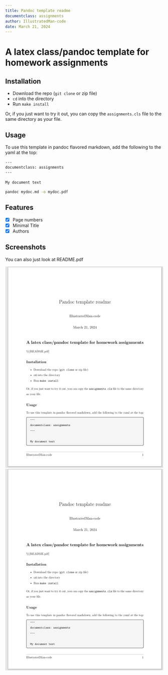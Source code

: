 ```yaml
---
title: Pandoc template readme
documentclass: assignments
author: IllustratedMan-code
date: March 21, 2024
---
```

# A latex class/pandoc template for homework assignments


## Installation

- Download the repo (`git clone` or zip file)
- `cd` into the directory
- Run `make install`

Or, if you just want to try it out, you can copy the `assignments.cls` file to the same directory as your file.

## Usage

To use this template in pandoc flavored markdown, add the following to the yaml at the top:

``````
---
documentclass: assignments
---

My document text
``````

```bash
pandoc mydoc.md -o mydoc.pdf
```

## Features
- [X] Page numbers
- [X] Minimal Title
- [X] Authors

## Screenshots
You can also just look at README.pdf

![](screenshot1.png)
![](screenshot2.png)
